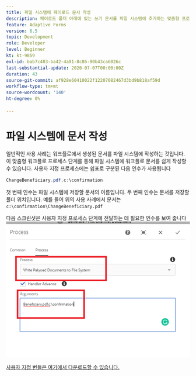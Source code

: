 ```yaml
---
title: 파일 시스템에 페이로드 문서 작성
description: 페이로드 폴더 아래에 있는 쓰기 문서를 파일 시스템에 추가하는 맞춤형 프로세스 단계
feature: Adaptive Forms
version: 6.5
topic: Development
role: Developer
level: Beginner
kt: kt-9859
exl-id: bab7c403-ba42-4a91-8c86-90b43ca6026c
last-substantial-update: 2020-07-07T00:00:00Z
duration: 43
source-git-commit: af928e60410022f12207082467d3bd9b818af59d
workflow-type: tm+mt
source-wordcount: '140'
ht-degree: 0%

---
```


# 파일 시스템에 문서 작성

일반적인 사용 사례는 워크플로에서 생성된 문서를 파일 시스템에 작성하는 것입니다.
이 맞춤형 워크플로 프로세스 단계를 통해 파일 시스템에 워크플로 문서를 쉽게 작성할 수 있습니다.
사용자 지정 프로세스에는 쉼표로 구분된 다음 인수가 사용됩니다

```java
ChangeBeneficiary.pdf,c:\confirmation
```

첫 번째 인수는 파일 시스템에 저장할 문서의 이름입니다. 두 번째 인수는 문서를 저장할 폴더 위치입니다. 예를 들어 위의 사용 사례에서 문서는 `c:\confirmation\ChangeBeneficiary.pdf`

다음 스크린샷은 사용자 지정 프로세스 단계에 전달하는 데 필요한 인수를 보여 줍니다
![write-payload-file-system](assets/write-payload-file-system.png)

[사용자 지정 번들은 여기에서 다운로드할 수 있습니다.](/help/forms/assets/common-osgi-bundles/SetValueApp.core-1.0-SNAPSHOT.jar)
